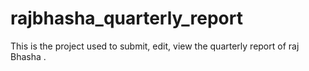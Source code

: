 # rajbhasha_quarterly_report
This is the project used to submit, edit, view the quarterly report of raj Bhasha .
